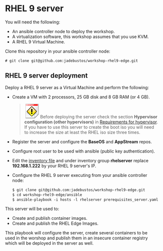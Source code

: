 # RHEL 9 server

You will need the following:

* An ansible controller node to deploy the workshop.
* A virtualization software, this workshop assumes that you use KVM.
* A RHEL 9 Virtual Machine.

Clone this repository in your ansible controller node:

```console
# git clone git@github.com:jadebustos/workshop-rhel9-edge.git
```

## RHEL 9 server deployment

Deploy a RHEL 9 server as a Virtual Machine and perform the following:

* Create a VM with 2 processors, 25 GB disk and 8 GB RAM (or 4 GB).
  > ![IMPORTANT](icons/important-icon.png) Before deploying the server check the section **Hypervisor configuration (other hypervisors)** in [Requirements for hypervisor](04-requirements-hypervisor.md). If you have to use this server to create the boot iso you will need to increase the size at least the RHEL iso size three times.
* Register the server and configure the **BaseOS** and **AppStream** repos.
* Configure root user to be used with ansible (public key authentication).
* Edit the [inventory file](ansible/hosts) and under inventory group **rhelserver** replace **192.168.1.222** by your RHEL 9 server's IP.
* Configure the RHEL 9 server executing from your ansible controller node:

  ```console
  $ git clone git@github.com:jadebustos/workshop-rhel9-edge.git
  $ cd workshop-rhel9-edge/ansible
  $ ansible-playbook -i hosts -l rhelserver prerequisites_server.yaml
  ```

This server will be used to:

* Create and publish container images.
* Create and publish the RHEL Edge Images.

This playbook will configure the server, create several containers to be used in the worshop and publish them in an insecure container registry which will be deployed in the server as well.
